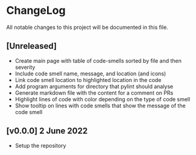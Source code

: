 # ChangeLog

All notable changes to this project will be documented in this file.

## [Unreleased]
- Create main page with table of code-smells sorted by file and then severity
- Include code smell name, message, and location (and icons)
- Link code smell location to highlighted location in the code
- Add program arguments for directory that pylint should analyse
- Generate markdown file with the content for a comment on PRs
- Highlight lines of code with color depending on the type of code smell
- Show tooltip on lines with code smells that show the message of the code smell

## [v0.0.0] 2 June 2022
- Setup the repository

